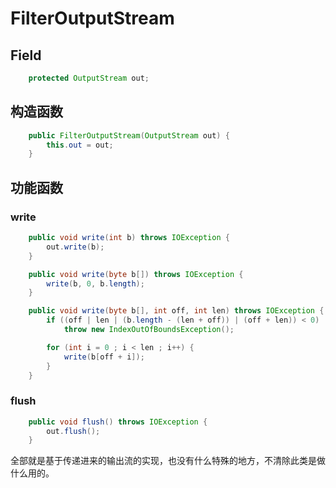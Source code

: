 # FilterOutputStream

## Field

```java
    protected OutputStream out;
```



## 构造函数

```java
    public FilterOutputStream(OutputStream out) {
        this.out = out;
    }
```



## 功能函数

### write

```java
    public void write(int b) throws IOException {
        out.write(b);
    }

    public void write(byte b[]) throws IOException {
        write(b, 0, b.length);
    }

    public void write(byte b[], int off, int len) throws IOException {
        if ((off | len | (b.length - (len + off)) | (off + len)) < 0)
            throw new IndexOutOfBoundsException();

        for (int i = 0 ; i < len ; i++) {
            write(b[off + i]);
        }
    }
```



### flush

```java
    public void flush() throws IOException {
        out.flush();
    }
```

全部就是基于传递进来的输出流的实现，也没有什么特殊的地方，不清除此类是做什么用的。